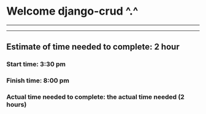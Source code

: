 #  Welcome django-crud ^.^

<hr>
<hr>

## Estimate of time needed to complete: 2 hour

### Start time: 3:30 pm
### Finish time: 8:00 pm
### Actual time needed to complete: the actual time needed (2 hours)
